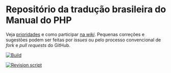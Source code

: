 # Repositório da tradução brasileira do Manual do PHP





Veja [prioridades](https://github.com/php/doc-pt_br/wiki/Prioridades) e como participar [na _wiki_][wiki]. Pequenas correções e sugestões podem ser feitas por _issues_ ou pelo processo
convencional de _fork_ e _pull requests_ do GitHub.

[![Build][build-badge]][build-action]

[![Revision script][revcheck-graph]][revcheck-summary]

[build-action]: https://github.com/php/doc-pt_br/actions/workflows/build.yaml

[build-badge]: https://github.com/php/doc-pt_br/actions/workflows/build.yaml/badge.svg?branch=master

[revcheck-summary]: http://doc.php.net/revcheck.php?p=filesummary&lang=pt_br

[revcheck-graph]: http://doc.php.net/images/revcheck/info_revcheck_php_pt_br.png

[wiki]: https://github.com/php/doc-pt_br/wiki
